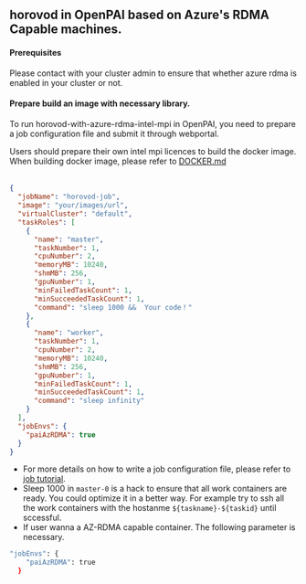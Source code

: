 <!--
  Copyright (c) Microsoft Corporation
  All rights reserved.

  MIT License

  Permission is hereby granted, free of charge, to any person obtaining a copy of this software and associated
  documentation files (the "Software"), to deal in the Software without restriction, including without limitation
  the rights to use, copy, modify, merge, publish, distribute, sublicense, and/or sell copies of the Software, and
  to permit persons to whom the Software is furnished to do so, subject to the following conditions:
  The above copyright notice and this permission notice shall be included in all copies or substantial portions of the Software.

  THE SOFTWARE IS PROVIDED *AS IS*, WITHOUT WARRANTY OF ANY KIND, EXPRESS OR IMPLIED, INCLUDING
  BUT NOT LIMITED TO THE WARRANTIES OF MERCHANTABILITY, FITNESS FOR A PARTICULAR PURPOSE AND
  NONINFRINGEMENT. IN NO EVENT SHALL THE AUTHORS OR COPYRIGHT HOLDERS BE LIABLE FOR ANY CLAIM,
  DAMAGES OR OTHER LIABILITY, WHETHER IN AN ACTION OF CONTRACT, TORT OR OTHERWISE, ARISING FROM,
  OUT OF OR IN CONNECTION WITH THE SOFTWARE OR THE USE OR OTHER DEALINGS IN THE SOFTWARE.
-->

## horovod in OpenPAI based on Azure's RDMA Capable machines.

#### Prerequisites

Please contact with your cluster admin to ensure that whether azure rdma is enabled in your cluster or not.

#### Prepare build an image with necessary library.

To run horovod-with-azure-rdma-intel-mpi in OpenPAI, you need to prepare a job configuration file and submit it through webportal.

Users should prepare their own intel mpi licences to build the docker image. When building docker image, please refer to [DOCKER.md](./DOCKER.md)

###### 

```json
{
  "jobName": "horovod-job",
  "image": "your/images/url",
  "virtualCluster": "default",
  "taskRoles": [
    {
      "name": "master",
      "taskNumber": 1,
      "cpuNumber": 2,
      "memoryMB": 10240,
      "shmMB": 256,
      "gpuNumber": 1,
      "minFailedTaskCount": 1,
      "minSucceededTaskCount": 1,
      "command": "sleep 1000 &&  Your code！"
    },
    {
      "name": "worker",
      "taskNumber": 1,
      "cpuNumber": 2,
      "memoryMB": 10240,
      "shmMB": 256,
      "gpuNumber": 1,
      "minFailedTaskCount": 1,
      "minSucceededTaskCount": 1,
      "command": "sleep infinity"
    }
  ],
  "jobEnvs": {
    "paiAzRDMA": true
  }
}
```

- For more details on how to write a job configuration file, please refer to [job tutorial](../../docs/user/training.md).
- Sleep 1000 in ```master-0``` is a hack to ensure that all work containers are ready. You could optimize it in a better way. For example try to ssh all the work containers with the hostanme ```${taskname}-${taskid}``` until sccessful.
- If user wanna a AZ-RDMA capable container. The following parameter is necessary.

```bash
"jobEnvs": {
    "paiAzRDMA": true
  }
```